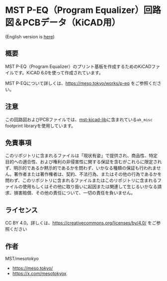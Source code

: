 # MST P-EQ（Program Equalizer）回路図＆PCBデータ（KiCAD用）

(English version is [here](readme.md))

## 概要

MST P-EQ（Program Equalizer）のプリント基板を作成するためのKiCADファイルです。KiCAD 6.0を使って作成されています。

MST P-EQについて詳しくは、https://meso.tokyo/works/p-eq をご参照ください。

## 注意

この回路図およびPCBファイルでは、[mst-kicad-lib](https://github.com/mesotokyo/mst-kicad-lib)に含まれている`ak_misc` footprint libraryを使用しています。

## 免責事項

このリポジトリに含まれるファイルは「現状有姿」で提供され、商品性、特定目的への適合性、および権利の非侵害性に関する保証を含むがこれらに限定されず、明示的であるか黙示的であるかを問わず、いかなる種類の保証も行われません。著作者または著作権者は、契約、不法行為、またはその他の行為であるかを問わず、このリポジトリに含まれるファイルまたはこのリポジトリに含まれるファイルの使用もしくはその他に取り扱いに起因または関連して生じるいかなる請求、損害賠償、その他の責任について、一切の責任を負いません。 

## ライセンス

CC BY 4.0。詳しくは、https://creativecommons.org/licenses/by/4.0/ をご参照ください

## 作者

MST/mesotokyo

 - https://meso.tokyo/
 - https://x.com/mesotokyox
